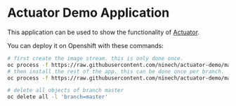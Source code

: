 # Actuator Demo Application

This application can be used to show the functionality of [Actuator](https://github.com/ninech/actuator).

You can deploy it on Openshift with these commands:

```sh
# first create the image stream. this is only done once.
oc process -f https://raw.githubusercontent.com/ninech/actuator-demo/master/imagestream-template.yml | oc create -f -
# then install the rest of the app. this can be done once per branch.
oc process -f https://raw.githubusercontent.com/ninech/actuator-demo/master/template.yml -p BRANCH_NAME=master | oc create -f -

# delete all objects of branch master
oc delete all -l 'branch=master'
```
